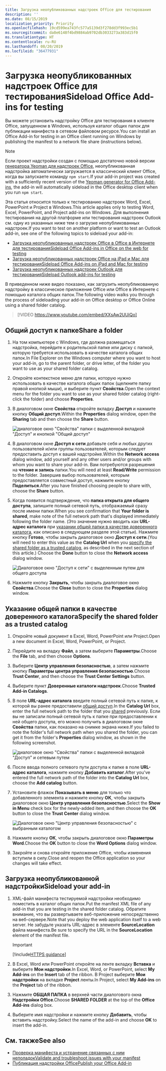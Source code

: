 ```yaml
---
title: Загрузка неопубликованных надстроек Office для тестирования
description: ''
ms.date: 08/15/2019
localization_priority: Priority
ms.openlocfilehash: 19cd599ea743fc577a5139d3f278dd3f993ec5b1
ms.sourcegitcommit: da8e6148f4bd9884ab9702db3033273a383d15f0
ms.translationtype: HT
ms.contentlocale: ru-RU
ms.lasthandoff: 08/20/2019
ms.locfileid: "36477931"
---
```

# <a name="sideload-office-add-ins-for-testing"></a><span data-ttu-id="36616-102">Загрузка неопубликованных надстроек Office для тестирования</span><span class="sxs-lookup"><span data-stu-id="36616-102">Sideload Office Add-ins for testing</span></span>

<span data-ttu-id="36616-103">Вы можете установить надстройку Office для тестирования в клиенте Office, запущенном в Windows, используя каталог общих папок для публикации манифеста в сетевом файловом ресурсе.</span><span class="sxs-lookup"><span data-stu-id="36616-103">You can install an Office Add-in for testing in an Office client running on Windows by publishing the manifest to a network file share (instructions below).</span></span>

> [!NOTE]
> <span data-ttu-id="36616-104">Если проект надстройки создан с помощью достаточно новой версии [генератора Yeoman для надстроек Office](https://github.com/OfficeDev/generator-office), неопубликованная надстройка автоматически загружается в классический клиент Office, когда вы запускаете команду `npm start`.</span><span class="sxs-lookup"><span data-stu-id="36616-104">If your add-in project was created with a sufficiently recent version of the [Yeoman generator for Office Add-ins](https://github.com/OfficeDev/generator-office), the add-in will automatically sideload in the Office desktop client when you run `npm start`.</span></span>

<span data-ttu-id="36616-105">Эта статья относится только к тестированию надстроек Word, Excel, PowerPoint и Project в Windows.</span><span class="sxs-lookup"><span data-stu-id="36616-105">This article applies only to testing Word, Excel, PowerPoint, and Project add-ins on Windows.</span></span> <span data-ttu-id="36616-106">Для выполнения тестирования на другой платформе или тестирования надстроек Outlook см. одну из указанных ниже тем о загрузке неопубликованных надстроек.</span><span class="sxs-lookup"><span data-stu-id="36616-106">If you want to test on another platform or want to test an Outlook add-in, see one of the following topics to sideload your add-in:</span></span>

- [<span data-ttu-id="36616-107">Загрузка неопубликованных надстроек Office в Office в Интернете для тестирования</span><span class="sxs-lookup"><span data-stu-id="36616-107">Sideload Office Add-ins in Office on the web for testing</span></span>](sideload-office-add-ins-for-testing.md)
- [<span data-ttu-id="36616-108">Загрузка неопубликованных надстроек Office на iPad и Mac для тестирования</span><span class="sxs-lookup"><span data-stu-id="36616-108">Sideload Office Add-ins on iPad and Mac for testing</span></span>](sideload-an-office-add-in-on-ipad-and-mac.md)
- [<span data-ttu-id="36616-109">Загрузка неопубликованных надстроек Outlook для тестирования</span><span class="sxs-lookup"><span data-stu-id="36616-109">Sideload Outlook add-ins for testing</span></span>](/outlook/add-ins/sideload-outlook-add-ins-for-testing)

<span data-ttu-id="36616-110">В приведенном ниже видео показано, как загрузить неопубликованную надстройку в классическое приложение Office или Office в Интернете с помощью каталога общих папок.</span><span class="sxs-lookup"><span data-stu-id="36616-110">The following video walks you through the process of sideloading your add-in on Office desktop or Office Online using a shared folder catalog.</span></span>  

> [!VIDEO https://www.youtube.com/embed/XXsAw2UUiQo]

## <a name="share-a-folder"></a><span data-ttu-id="36616-111">Общий доступ к папке</span><span class="sxs-lookup"><span data-stu-id="36616-111">Share a folder</span></span>

1. <span data-ttu-id="36616-112">На том компьютере с Windows, где должна размещаться надстройка, перейдите к родительской папке или диску с папкой, которую требуется использовать в качестве каталога общих папок.</span><span class="sxs-lookup"><span data-stu-id="36616-112">In File Explorer on the Windows computer where you want to host your add-in, go to the parent folder, or drive letter, of the folder you want to use as your shared folder catalog.</span></span>

2. <span data-ttu-id="36616-113">Откройте контекстное меню для папки, которую нужно использовать в качестве каталога общих папок (щелкните папку правой кнопкой мыши), и выберите пункт **Свойства**.</span><span class="sxs-lookup"><span data-stu-id="36616-113">Open the context menu for the folder you want to use as your shared folder catalog (right-click the folder) and choose **Properties**.</span></span>

3. <span data-ttu-id="36616-114">В диалоговом окне **Свойства** откройте вкладку **Доступ** и нажмите кнопку **Общий доступ**.</span><span class="sxs-lookup"><span data-stu-id="36616-114">Within the **Properties** dialog window, open the **Sharing** tab and then choose the **Share** button.</span></span>

    ![диалоговое окно "Свойства" папки с выделенной вкладкой "Доступ" и кнопкой "Общий доступ"](../images/sideload-windows-properties-dialog.png)

4. <span data-ttu-id="36616-116">В диалоговом окне **Доступ к сети** добавьте себя и любых других пользователей и/или группы пользователей, которым следует предоставить доступ к вашей надстройке.</span><span class="sxs-lookup"><span data-stu-id="36616-116">Within the **Network access** dialog window, add yourself and any other users and/or groups with whom you want to share your add-in.</span></span> <span data-ttu-id="36616-117">Вам потребуются разрешения на **чтение и запись** папки.</span><span class="sxs-lookup"><span data-stu-id="36616-117">You will need at least **Read/Write** permission to the folder.</span></span> <span data-ttu-id="36616-118">Завершив выбор пользователей, которым предоставляется совместный доступ, нажмите кнопку **Поделиться**.</span><span class="sxs-lookup"><span data-stu-id="36616-118">After you have finished choosing people to share with, choose the **Share** button.</span></span>

5. <span data-ttu-id="36616-119">Когда появится подтверждение, что **папка открыта для общего доступа**, запишите полный сетевой путь, отображаемый сразу после имени папки.</span><span class="sxs-lookup"><span data-stu-id="36616-119">When you see confirmation that **Your folder is shared**, make note of the full network path that's displayed immediately following the folder name.</span></span> <span data-ttu-id="36616-120">(Это значение нужно вводить как **URL-адрес каталога** при [указании общей папки в качестве доверенного каталога](#specify-the-shared-folder-as-a-trusted-catalog), как описано в следующем разделе этой статьи). Нажмите кнопку **Готово**, чтобы закрыть диалоговое окно **Доступ к сети**.</span><span class="sxs-lookup"><span data-stu-id="36616-120">(You will need to enter this value as the **Catalog Url** when you [specify the shared folder as a trusted catalog](#specify-the-shared-folder-as-a-trusted-catalog), as described in the next section of this article.) Choose the **Done** button to close the **Network access** dialog window.</span></span>

   ![Диалоговое окно "Доступ к сети" с выделенным путем для общего доступа](../images/sideload-windows-network-access-dialog.png)

6. <span data-ttu-id="36616-122">Нажмите кнопку **Закрыть**, чтобы закрыть диалоговое окно **Свойства**.</span><span class="sxs-lookup"><span data-stu-id="36616-122">Choose the **Close** button to close the **Properties** dialog window.</span></span>

## <a name="specify-the-shared-folder-as-a-trusted-catalog"></a><span data-ttu-id="36616-123">Указание общей папки в качестве доверенного каталога</span><span class="sxs-lookup"><span data-stu-id="36616-123">Specify the shared folder as a trusted catalog</span></span>
      
1. <span data-ttu-id="36616-124">Откройте новый документ в Excel, Word, PowerPoint или Project.</span><span class="sxs-lookup"><span data-stu-id="36616-124">Open a new document in Excel, Word, PowerPoint, or Project.</span></span>
    
2. <span data-ttu-id="36616-125">Перейдите на вкладку **Файл**, а затем выберите **Параметры**.</span><span class="sxs-lookup"><span data-stu-id="36616-125">Choose the **File** tab, and then choose **Options**.</span></span>
    
3. <span data-ttu-id="36616-126">Выберите **Центр управления безопасностью**, а затем нажмите кнопку **Параметры центра управления безопасностью**.</span><span class="sxs-lookup"><span data-stu-id="36616-126">Choose **Trust Center**, and then choose the **Trust Center Settings** button.</span></span>
    
4. <span data-ttu-id="36616-127">Выберите пункт **Доверенные каталоги надстроек**.</span><span class="sxs-lookup"><span data-stu-id="36616-127">Choose **Trusted Add-in Catalogs**.</span></span>
    
5. <span data-ttu-id="36616-128">В поле **URL-адрес каталога** введите полный сетевой путь к папке, к которой вы ранее предоставили [общий доступ](#share-a-folder).</span><span class="sxs-lookup"><span data-stu-id="36616-128">In the **Catalog Url** box, enter the full network path to the folder that you [shared](#share-a-folder) previously.</span></span> <span data-ttu-id="36616-129">Если вы не записали полный сетевой путь к папке при предоставлении к ней общего доступа, его можно получить в диалоговом окне **Свойства** папки, как показано на снимке экрана ниже.</span><span class="sxs-lookup"><span data-stu-id="36616-129">If you failed to note the folder's full network path when you shared the folder, you can get it from the folder's **Properties** dialog window, as shown in the following screenshot.</span></span> 

    ![диалоговое окно "Свойства" папки с выделенной вкладкой "Доступ" и сетевым путем](../images/sideload-windows-properties-dialog-2.png)
    
6. <span data-ttu-id="36616-131">После ввода полного сетевого пути доступа к папке в поле **URL-адрес каталога**, нажмите кнопку **Добавить каталог**.</span><span class="sxs-lookup"><span data-stu-id="36616-131">After you've entered the full network path of the folder into the **Catalog Url** box, choose the **Add catalog** button.</span></span>

7. <span data-ttu-id="36616-132">Установите флажок **Показывать в меню** для только что добавленного элемента и нажмите кнопку **ОК**, чтобы закрыть диалоговое окно **Центр управления безопасностью**.</span><span class="sxs-lookup"><span data-stu-id="36616-132">Select the **Show in Menu** check box for the newly-added item, and then choose the **OK** button to close the **Trust Center** dialog window.</span></span> 

    ![Диалоговое окно "Центр управления безопасностью" с выбранным каталогом](../images/sideload-windows-trust-center-dialog.png)

8. <span data-ttu-id="36616-134">Нажмите кнопку **ОК**, чтобы закрыть диалоговое окно **Параметры Word**.</span><span class="sxs-lookup"><span data-stu-id="36616-134">Choose the **OK** button to close the **Word Options** dialog window.</span></span>

9. <span data-ttu-id="36616-135">Закройте и снова откройте приложение Office, чтобы изменения вступили в силу.</span><span class="sxs-lookup"><span data-stu-id="36616-135">Close and reopen the Office application so your changes will take effect.</span></span>
    

## <a name="sideload-your-add-in"></a><span data-ttu-id="36616-136">Загрузка неопубликованной надстройки</span><span class="sxs-lookup"><span data-stu-id="36616-136">Sideload your add-in</span></span>


1. <span data-ttu-id="36616-137">XML-файл манифеста тестируемой надстройки необходимо поместить в каталог общих папок.</span><span class="sxs-lookup"><span data-stu-id="36616-137">Put the manifest XML file of any add-in that you are testing in the shared folder catalog.</span></span> <span data-ttu-id="36616-138">Обратите внимание, что вы развертываете веб-приложение непосредственно на веб-сервере.</span><span class="sxs-lookup"><span data-stu-id="36616-138">Note that you deploy the web application itself to a web server.</span></span> <span data-ttu-id="36616-139">Не забудьте указать URL-адрес в элементе **SourceLocation** файла манифеста.</span><span class="sxs-lookup"><span data-stu-id="36616-139">Be sure to specify the URL in the **SourceLocation** element of the manifest file.</span></span>

    > [!IMPORTANT]
    > [!include[HTTPS guidance](../includes/https-guidance.md)]

2. <span data-ttu-id="36616-140">В Excel, Word или PowerPoint откройте на ленте вкладку **Вставка** и выберите **Мои надстройки**.</span><span class="sxs-lookup"><span data-stu-id="36616-140">In Excel, Word, or PowerPoint, select **My Add-ins** on the **Insert** tab of the ribbon.</span></span> <span data-ttu-id="36616-141">В Project выберите **Мои надстройки** на вкладке **Project** ленты.</span><span class="sxs-lookup"><span data-stu-id="36616-141">In Project, select **My Add-ins** on the **Project** tab of the ribbon.</span></span> 

3. <span data-ttu-id="36616-142">Нажмите **ОБЩАЯ ПАПКА** в верхней части диалогового окна **Надстройки Office**.</span><span class="sxs-lookup"><span data-stu-id="36616-142">Choose **SHARED FOLDER** at the top of the **Office Add-ins** dialog box.</span></span>

4. <span data-ttu-id="36616-143">Выберите имя надстройки и нажмите кнопку **Добавить**, чтобы вставить надстройку.</span><span class="sxs-lookup"><span data-stu-id="36616-143">Select the name of the add-in and choose **OK** to insert the add-in.</span></span>

## <a name="see-also"></a><span data-ttu-id="36616-144">См. также</span><span class="sxs-lookup"><span data-stu-id="36616-144">See also</span></span>

- [<span data-ttu-id="36616-145">Проверка манифеста и устранение связанных с ним неполадок</span><span class="sxs-lookup"><span data-stu-id="36616-145">Validate and troubleshoot issues with your manifest</span></span>](troubleshoot-manifest.md)
- [<span data-ttu-id="36616-146">Публикация надстройки Office</span><span class="sxs-lookup"><span data-stu-id="36616-146">Publish your Office Add-in</span></span>](../publish/publish.md)
    
